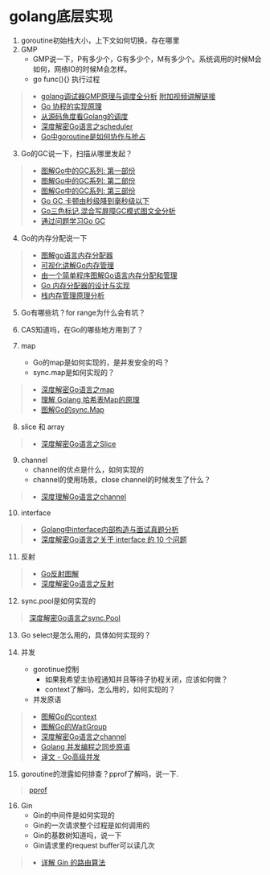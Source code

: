 # golang底层实现

1. goroutine初始栈大小，上下文如何切换，存在哪里
2. GMP 
    - GMP说一下，P有多少个，G有多少个，M有多少个。系统调用的时候M会如何，网络IO的时候M会怎样。
    - go func(){} 执行过程  
> - [golang调试器GMP原理与调度全分析](https://mp.weixin.qq.com/s?__biz=MzAxMTA4Njc0OQ==&mid=2651438895&idx=3&sn=d7328484410c825c6e35b51a324f0c65&chksm=80bb61ddb7cce8cba59349bcae7c067db08e66428650962450cd3a081b9e96fae8db45758087&scene=0&xtrack=1&ascene=14&devicetype=android-%20-%20[%20]28&version=27000e39&nettype=cmnet&abtest_cookie=AAACAA%3D%3D&lang=zh_CN&exportkey=AY8miRgvHLg9mDv8QDJmkcI%3D&pass_ticket=BJCXwLPNm6YpRH9xw37LAKHpI5EAF10%2FbqX9NmktreIPuIM8YiWuS09sK3AK7FW4&wx_header=1)
 [附加视频讲解链接](https://www.bilibili.com/video/BV19r4y1w7Nx)  
> - [Go 协程的实现原理](https://mp.weixin.qq.com/s?__biz=MzAxMTA4Njc0OQ==&mid=2651439783&idx=3&sn=04678dff653a7ae14720a6df1186972e&chksm=80bb1c55b7cc9543866bdea06312113c1cba2998a509c3459825e3d6d48199f8647f4e8cf5d1&mpshare=1&scene=24&srcid=&sharer_sharetime=1590811125480&sharer_shareid=fbafc624aa53cd09857fb0861ac2a16d&exportkey=Aex1FRyFVm113aTJzpQfrd8%3D&pass_ticket=edom3%2BQWJv2%2F6ag8wwGj83w98nQSUN8ex7sdZB89cFp%2FbMiUGbmDvKeH%2BLBfXRK2#rd)  
> - [从源码角度看Golang的调度 ](https://mp.weixin.qq.com/s?__biz=MzAxMTA4Njc0OQ==&mid=2651439430&idx=2&sn=a446f84a61424e7bfb1854db6e1796f4&chksm=80bb1fb4b7cc96a2359911c9a13a9bb08c7d4ed0166ab56c41ee27b6d2a78779e37a2b0409ab&scene=0&xtrack=1&exportkey=ATjw%2FjQHNfau3d7DvjZ1yRI%3D&pass_ticket=edom3%2BQWJv2%2F6ag8wwGj83w98nQSUN8ex7sdZB89cFp%2FbMiUGbmDvKeH%2BLBfXRK2#rd)  
> - [深度解密Go语言之scheduler](https://mp.weixin.qq.com/s?__biz=MzAxMTA4Njc0OQ==&mid=2651437243&idx=2&sn=8a7543527e51e3a0c58217931ced9fad&chksm=80bb6649b7ccef5f38bca80f0aaa995e461fd2578478e20ff9709f5651bb318bdcdd7c0a31d6&scene=0&xtrack=1&exportkey=AUqcLV%2FAvDQLPgNM2pNYyJg%3D&pass_ticket=edom3%2BQWJv2%2F6ag8wwGj83w98nQSUN8ex7sdZB89cFp%2FbMiUGbmDvKeH%2BLBfXRK2#rd)  
> - [Go中goroutine是如何协作与抢占 ](https://mp.weixin.qq.com/s?__biz=MzAxMTA4Njc0OQ==&mid=2651439330&idx=3&sn=9ebccea18ceeb9e13474877c822c5ec0&chksm=80bb1e10b7cc9706432b653ea2396d9817016a291934ee2063740a844078e4d0e59d801c1a64&scene=0&xtrack=1&exportkey=AWbIFtMC8E8NLtn1zhofLWM%3D&pass_ticket=edom3%2BQWJv2%2F6ag8wwGj83w98nQSUN8ex7sdZB89cFp%2FbMiUGbmDvKeH%2BLBfXRK2#rd)

3. Go的GC说一下，扫描从哪里发起？
> - [图解Go中的GC系列: 第一部份](https://mp.weixin.qq.com/s?__biz=MzAxMTA4Njc0OQ==&mid=2651437947&idx=1&sn=d7a14e169e981987b06f5057af015831&chksm=80bb6589b7ccec9f94b95a6ccb600c4b145034d970956dda7649dc9044cf1dcc5272cc8affe2&scene=0&xtrack=1&exportkey=AdzVhl06fioDNlE%2BHRtXeyI%3D&pass_ticket=edom3%2BQWJv2%2F6ag8wwGj83w98nQSUN8ex7sdZB89cFp%2FbMiUGbmDvKeH%2BLBfXRK2#rd)
> - [图解Go中的GC系列: 第二部份](https://mp.weixin.qq.com/s?__biz=MzAxMTA4Njc0OQ==&mid=2651437958&idx=2&sn=f5cc599c2da7c463ec26750cb352057c&chksm=80bb6574b7ccec6210b534c11896abb61f81f9117675feb8a70b696e850cde2a0cf936fca4b9&scene=0&xtrack=1&exportkey=AR6grO0i%2FiZTBFfm98XH1EI%3D&pass_ticket=edom3%2BQWJv2%2F6ag8wwGj83w98nQSUN8ex7sdZB89cFp%2FbMiUGbmDvKeH%2BLBfXRK2#rd)
> - [图解Go中的GC系列: 第三部份](https://mp.weixin.qq.com/s?__biz=MzAxMTA4Njc0OQ==&mid=2651438002&idx=1&sn=5e46b5fce65ba65a0ed53256326122ed&chksm=80bb6540b7ccec56171516ba721150ab4a44117043f157e263cbaccf3ff11805bb96fb644e8e&mpshare=1&scene=24&srcid=&sharer_sharetime=1593170246959&sharer_shareid=fbafc624aa53cd09857fb0861ac2a16d&exportkey=AfVxShso5CevIkz9J3j2Wn4%3D&pass_ticket=T4fQHjtolDrea%2BsELlzD9%2FWmfCZ8iIKJmhlPwHAPSyXFhnTbYmuLBIZHvq%2FObPEH#rd)
> - [Go GC 卡顿由秒级降到毫秒级以下](https://mp.weixin.qq.com/s?__biz=MzAxMTA4Njc0OQ==&mid=2651437557&idx=1&sn=9dc907498584d5aedf172d3f31649395&chksm=80bb6707b7ccee11f85443741315b1b16f1e4c8e12d289d92a9e30518730d50927bb8932dcc3&scene=0&xtrack=1&exportkey=AUkB6LIVkXa525B52UM48Kg%3D&pass_ticket=edom3%2BQWJv2%2F6ag8wwGj83w98nQSUN8ex7sdZB89cFp%2FbMiUGbmDvKeH%2BLBfXRK2#rd)
> - [Go三色标记,混合写屏障GC模式图文全分析](https://wx.qq.com/cgi-bin/mmwebwx-bin/webwxcheckurl?requrl=http%3A%2F%2Fmp.weixin.qq.com%2Fs%3F__biz%3DMzAxMTA4Njc0OQ%3D%3D%26mid%3D2651439356%26idx%3D2%26sn%3D264a3141ea9a4b29fe67ec06a17aeb99%26chksm%3D80bb1e0eb7cc97181b81ae731d0d425dda1e9a8d503ff75f217a0d77bd9d0eb451555cb584a0%26mpshare%3D1%26scene%3D24%26srcid%3D%26sharer_sharetime%3D1592732669979%26sharer_shareid%3Dfbafc624aa53cd09857fb0861ac2a16d%23rd&skey=%40crypt_bddcffe_a3e888b3284ca406c0faf217be8fae21&deviceid=e105128956711919&pass_ticket=SjNlB81Bpf8jMEDCdn%252BdjdMsiN39EjzpVThZXwXv5RdFrnIFYQwEYZdIbANJNfzO&opcode=2&scene=1&username=@8b5d712860b23fa22f273bc5268582db262918b9d8358a0144f1a75e6648c8ce)
> - [通过问题学习Go GC](https://wx.qq.com/cgi-bin/mmwebwx-bin/webwxcheckurl?requrl=http%3A%2F%2Fmp.weixin.qq.com%2Fs%3F__biz%3DMzAxMTA4Njc0OQ%3D%3D%26mid%3D2651438332%26idx%3D3%26sn%3D3ce5f863b220750997d9be774fb62c05%26chksm%3D80bb620eb7cceb18bedd9eadd72a5c162d9e109ac77761850d12f18a72aa0213f33c4c84c6e7%26mpshare%3D1%26scene%3D24%26srcid%3D%26sharer_sharetime%3D1593038314446%26sharer_shareid%3Dfbafc624aa53cd09857fb0861ac2a16d%23rd&skey=%40crypt_bddcffe_a3e888b3284ca406c0faf217be8fae21&deviceid=e105128956711919&pass_ticket=SjNlB81Bpf8jMEDCdn%252BdjdMsiN39EjzpVThZXwXv5RdFrnIFYQwEYZdIbANJNfzO&opcode=2&scene=1&username=@8b5d712860b23fa22f273bc5268582db262918b9d8358a0144f1a75e6648c8ce)
4. Go的内存分配说一下
> - [图解go语言内存分配器](https://mp.weixin.qq.com/s?__biz=MjM5MDUwNTQwMQ==&mid=2257483713&idx=1&sn=8d85a50d9b4252127d2e3508b2301927&chksm=a5391717924e9e01ef62dc6f711708fb67c95d5a7f83be31c2c17c845c9663bff654b8ef61b1&mpshare=1&scene=1&srcid=0113p8F0vGjt1076TGPpNUH3&sharer_sharetime=1610520769048&sharer_shareid=fbafc624aa53cd09857fb0861ac2a16d&exportkey=ARfNogc55ycqbyLgXyU80zA%3D&pass_ticket=FAnMR4cMV3SbId5u%2Bx1LtsyyIB%2BmhcAGBniZjgLQb31SPXL7JA4k82t2uzBMkjog&wx_header=0#rd)
> - [可视化讲解Go内存管理](https://mp.weixin.qq.com/s?__biz=MzAxMTA4Njc0OQ==&mid=2651439005&idx=3&sn=4365d40f20f10ff6b8aef9701c4bc83d&chksm=80bb616fb7cce8795d32393373672957411fc88c5ef298e6dad21776fb6dfe7426751b2f52f6&scene=0&xtrack=1&exportkey=ATJm5TbtlZpxA368CmWg2Rw%3D&pass_ticket=edom3%2BQWJv2%2F6ag8wwGj83w98nQSUN8ex7sdZB89cFp%2FbMiUGbmDvKeH%2BLBfXRK2#rd)
> - [由一个简单程序图解Go语言内存分配和管理](https://mp.weixin.qq.com/s?__biz=MzAxMTA4Njc0OQ==&mid=2651437847&idx=1&sn=530aa8bdd2a2d1cda8885050a3736e4b&chksm=80bb65e5b7ccecf37152280f822947983718884d3809a1ecfcf10f85310cecbe11f99e2ac3f2&scene=0&xtrack=1&exportkey=AceN%2FwJsd9qFFX4sFtasaf4%3D&pass_ticket=edom3%2BQWJv2%2F6ag8wwGj83w98nQSUN8ex7sdZB89cFp%2FbMiUGbmDvKeH%2BLBfXRK2#rd)
> - [Go 内存分配器的设计与实现](https://mp.weixin.qq.com/s?__biz=MzAxMTA4Njc0OQ==&mid=2651439891&idx=4&sn=a681e85f8622654e62c5717b407c4429&chksm=80bb1de1b7cc94f761ca08263dbf1b211bf511594c13d60da8cbec865866eb96fc1bb865d5ce&mpshare=1&scene=24&srcid=&sharer_sharetime=1592662271836&sharer_shareid=fbafc624aa53cd09857fb0861ac2a16d&exportkey=AelGHF9x2Zp0O1%2BHem%2F3lVs%3D&pass_ticket=HSfia8M%2FcudeM2A0QdELgKNMzeTqliF8Rz16RbaF%2BAhwzwuPRRD%2FlLqNInmNBsRk#rd)
> - [栈内存管理原理分析](https://mp.weixin.qq.com/s?__biz=MzAxMTA4Njc0OQ==&mid=2651439905&idx=5&sn=7693f01a174fff749896ef124a48c30f&chksm=80bb1dd3b7cc94c520a973e6585f8b9594bf4eaf77666a8d4a4336e43caaf9a86d9decf5dc0f&mpshare=1&scene=24&srcid=&sharer_sharetime=1592662092252&sharer_shareid=fbafc624aa53cd09857fb0861ac2a16d&exportkey=AXTgMGvMphdhkI0Ueqf9WhY%3D&pass_ticket=HSfia8M%2FcudeM2A0QdELgKNMzeTqliF8Rz16RbaF%2BAhwzwuPRRD%2FlLqNInmNBsRk#rd)
5. Go有哪些坑？for range为什么会有坑？
6. CAS知道吗，在Go的哪些地方用到了？

7. map
    - Go的map是如何实现的，是并发安全的吗？
    - sync.map是如何实现的？
> - [深度解密Go语言之map](https://mp.weixin.qq.com/s?__biz=MzAxMTA4Njc0OQ==&mid=2651436520&idx=1&sn=779464a520683a289bb9744908fbed88&chksm=80bb6b1ab7cce20cb410c523b35597d9b150709de252eab917b1e81ba2b27f274591e86cb221&scene=0&xtrack=1&exportkey=AWjT26ksveApdN2JDJhvPkw%3D&pass_ticket=edom3%2BQWJv2%2F6ag8wwGj83w98nQSUN8ex7sdZB89cFp%2FbMiUGbmDvKeH%2BLBfXRK2#rd)  
> - [理解 Golang 哈希表Map的原理](https://mp.weixin.qq.com/s?__biz=MzAxMTA4Njc0OQ==&mid=2651438047&idx=4&sn=d234ffa237982e362c38228fe624b11b&chksm=80bb652db7ccec3b59c9752d8513c12018fd1547c886b5d378b845a09c1840ce63caa9a129cc&scene=0&xtrack=1&exportkey=ARaBWq19Ty4X7nN7vLQgb2g%3D&pass_ticket=edom3%2BQWJv2%2F6ag8wwGj83w98nQSUN8ex7sdZB89cFp%2FbMiUGbmDvKeH%2BLBfXRK2#rd)  
> - [图解Go的sync.Map](https://wx.qq.com/cgi-bin/mmwebwx-bin/webwxcheckurl?requrl=http%3A%2F%2Fmp.weixin.qq.com%2Fs%3F__biz%3DMzAxMTA4Njc0OQ%3D%3D%26mid%3D2651438351%26idx%3D5%26sn%3D64292a02011baf0322993c0dc6c8a2f9%26chksm%3D80bb63fdb7cceaeb26a3259c3c58c4dc113405f4b7e78ef158d131cdb62c0750845554487f5b%26mpshare%3D1%26scene%3D24%26srcid%3D%26sharer_sharetime%3D1592929593274%26sharer_shareid%3Dfbafc624aa53cd09857fb0861ac2a16d%23rd&skey=%40crypt_bddcffe_a3e888b3284ca406c0faf217be8fae21&deviceid=e105128956711919&pass_ticket=SjNlB81Bpf8jMEDCdn%252BdjdMsiN39EjzpVThZXwXv5RdFrnIFYQwEYZdIbANJNfzO&opcode=2&scene=1&username=@8b5d712860b23fa22f273bc5268582db262918b9d8358a0144f1a75e6648c8ce)
8. slice 和 array
> - [深度解密Go语言之Slice](https://mp.weixin.qq.com/s?__biz=MjM5MDUwNTQwMQ==&mid=2257483743&idx=1&sn=af5059b90933bef5a7c9d491509d56d9&chksm=a5391709924e9e1f3839aef41d05820c52181ace22a43dc3177df98f9faa9edcfdfefe670d88&mpshare=1&scene=1&srcid=0113ct1PjyXoxFCKUNiTGTBV&sharer_sharetime=1610520699687&sharer_shareid=fbafc624aa53cd09857fb0861ac2a16d&exportkey=ASYHgz6CwuLw174gcho5fGQ%3D&pass_ticket=FAnMR4cMV3SbId5u%2Bx1LtsyyIB%2BmhcAGBniZjgLQb31SPXL7JA4k82t2uzBMkjog&wx_header=0#rd)
9. channel
    - channel的优点是什么，如何实现的
    - channel的使用场景。close channel的时候发生了什么？
> - [深度理解Go语言之channel](深度解密Go语言之channel )
10. interface
> - [Golang中interface内部构造与面试真题分析](https://mp.weixin.qq.com/s?__biz=MzAxMTA4Njc0OQ==&mid=2651439330&idx=5&sn=7798c0a3d4e0d01111eef97bed2c2b00&chksm=80bb1e10b7cc9706f64818c5a5dd29f66f7570739b9cc0bf77c3eba7918e11c5881dcf1d5a8f&scene=0&xtrack=1&exportkey=AbjgHay%2FnhfmrSlqygAh110%3D&pass_ticket=edom3%2BQWJv2%2F6ag8wwGj83w98nQSUN8ex7sdZB89cFp%2FbMiUGbmDvKeH%2BLBfXRK2#rd) 
> - [深度解密Go语言之关于 interface 的 10 个问题](https://mp.weixin.qq.com/s?__biz=MjM5MDUwNTQwMQ==&mid=2257483749&idx=1&sn=b6bca6ac5afab7ac6963871d41a51473&scene=19&ascene=7&devicetype=android-28&version=2700163b&nettype=cmnet&abtest_cookie=AAACAA%3D%3D&lang=zh_CN&exportkey=Ad5xpebZGbUSbpcBnGK%2Fuxg%3D&pass_ticket=FAnMR4cMV3SbId5u%2Bx1LtsyyIB%2BmhcAGBniZjgLQb31SPXL7JA4k82t2uzBMkjog&wx_header=0)
11. 反射
> - [Go反射图解](https://mp.weixin.qq.com/s?__biz=MzAxMTA4Njc0OQ==&mid=2651438044&idx=4&sn=40ccaaf1d38d0b1cb7717b2ffe86f449&chksm=80bb652eb7ccec384a5adec65bd75c4513322ea04546706c5811d5a85e79c0b41415a3998857&scene=0&xtrack=1&exportkey=ATWxMC0LeI5tSPWGJ9lNJlQ%3D&pass_ticket=edom3%2BQWJv2%2F6ag8wwGj83w98nQSUN8ex7sdZB89cFp%2FbMiUGbmDvKeH%2BLBfXRK2#rd)
> - [深度解密Go语言之反射](https://mp.weixin.qq.com/s?__biz=MzAxMTA4Njc0OQ==&mid=2651436469&idx=1&sn=a89a587e7bc5f3b43c0f97273d85b858&chksm=80bb6b47b7cce251e4dc2f5b12cb60cb70879e610a22e7ad57f08f05755f31920db6de956d6c&scene=0&xtrack=1&exportkey=AaAtrtVLh71R8THsVitTQyA%3D&pass_ticket=edom3%2BQWJv2%2F6ag8wwGj83w98nQSUN8ex7sdZB89cFp%2FbMiUGbmDvKeH%2BLBfXRK2#rd)

12. sync.pool是如何实现的
> [深度解密Go语言之sync.Pool](https://wx.qq.com/cgi-bin/mmwebwx-bin/webwxcheckurl?requrl=http%3A%2F%2Fmp.weixin.qq.com%2Fs%3F__biz%3DMzAxMTA4Njc0OQ%3D%3D%26mid%3D2651439265%26idx%3D4%26sn%3Dcb6dac61b2cae63e47af7b8207c03744%26chksm%3D80bb1e53b7cc97454ff53bf851e72f00c33a96883cec939bfcda4c821cb4ede10e9bac95c8bd%26mpshare%3D1%26scene%3D24%26srcid%3D%26sharer_sharetime%3D1592736314727%26sharer_shareid%3Dfbafc624aa53cd09857fb0861ac2a16d%23rd&skey=%40crypt_bddcffe_a3e888b3284ca406c0faf217be8fae21&deviceid=e105128956711919&pass_ticket=SjNlB81Bpf8jMEDCdn%252BdjdMsiN39EjzpVThZXwXv5RdFrnIFYQwEYZdIbANJNfzO&opcode=2&scene=1&username=@8b5d712860b23fa22f273bc5268582db262918b9d8358a0144f1a75e6648c8ce)

13. Go select是怎么用的，具体如何实现的？

14. 并发
    - gorotinue控制
        - 如果我希望主协程通知并且等待子协程关闭，应该如何做？
        - context了解吗，怎么用的，如何实现的？
    - 并发原语
> - [图解Go的context](https://wx.qq.com/cgi-bin/mmwebwx-bin/webwxcheckurl?requrl=http%3A%2F%2Fmp.weixin.qq.com%2Fs%3F__biz%3DMzAxMTA4Njc0OQ%3D%3D%26mid%3D2651438364%26idx%3D3%26sn%3D1f272f9fdc5e1e0081207de8a915357b%26chksm%3D80bb63eeb7cceaf875c9bb71dcb2af21e27559fdf799739f5f6513fc7bd0a877f760f2eaf6a4%26mpshare%3D1%26scene%3D24%26srcid%3D%26sharer_sharetime%3D1592929470593%26sharer_shareid%3Dfbafc624aa53cd09857fb0861ac2a16d%23rd&skey=%40crypt_bddcffe_a3e888b3284ca406c0faf217be8fae21&deviceid=e105128956711919&pass_ticket=SjNlB81Bpf8jMEDCdn%252BdjdMsiN39EjzpVThZXwXv5RdFrnIFYQwEYZdIbANJNfzO&opcode=2&scene=1&username=@8b5d712860b23fa22f273bc5268582db262918b9d8358a0144f1a75e6648c8ce)  
> - [图解Go的WaitGroup](https://wx.qq.com/cgi-bin/mmwebwx-bin/webwxcheckurl?requrl=http%3A%2F%2Fmp.weixin.qq.com%2Fs%3F__biz%3DMzAxMTA4Njc0OQ%3D%3D%26mid%3D2651438345%26idx%3D4%26sn%3D9cd3eef5b892dfa7037fc3eae52b5e66%26chksm%3D80bb63fbb7cceaed69af74547a25efb25c39eb92498458c81bcbebf2f51f15fede452d0677a4%26mpshare%3D1%26scene%3D24%26srcid%3D%26sharer_sharetime%3D1593035388252%26sharer_shareid%3Dfbafc624aa53cd09857fb0861ac2a16d%23rd&skey=%40crypt_bddcffe_a3e888b3284ca406c0faf217be8fae21&deviceid=e105128956711919&pass_ticket=SjNlB81Bpf8jMEDCdn%252BdjdMsiN39EjzpVThZXwXv5RdFrnIFYQwEYZdIbANJNfzO&opcode=2&scene=1&username=@8b5d712860b23fa22f273bc5268582db262918b9d8358a0144f1a75e6648c8ce)  
> - [深度解密Go语言之channel ](https://mp.weixin.qq.com/s?__biz=MjM5MDUwNTQwMQ==&mid=2257483870&idx=1&sn=1c61a1f530b3e52d801a7916065f3eec&scene=19&ascene=7&devicetype=android-28&version=2700163b&nettype=cmnet&abtest_cookie=AAACAA%3D%3D&lang=zh_CN&exportkey=AXoBEsp1qh6fztFTP3GOh7U%3D&pass_ticket=FAnMR4cMV3SbId5u%2Bx1LtsyyIB%2BmhcAGBniZjgLQb31SPXL7JA4k82t2uzBMkjog&wx_header=0)
> - [Golang 并发编程之同步原语](https://mp.weixin.qq.com/s?__biz=MzUzNTY5MzU2MA==&mid=2247484379&idx=1&sn=1a2abc6f639a34e62f3a5a0fcd774a71&chksm=fa80d24ccdf75b5a70d45168ad9e3a55dd258c1dd57147166a86062ee70d909ff1e5b0ba2bcb&mpshare=1&scene=24&srcid=0505AFXvMENOsYGRyuReUgg6&sharer_sharetime=1588660556807&sharer_shareid=fbafc624aa53cd09857fb0861ac2a16d&exportkey=AWReVUbhJey74WnVZJKh7o0%3D&pass_ticket=edom3%2BQWJv2%2F6ag8wwGj83w98nQSUN8ex7sdZB89cFp%2FbMiUGbmDvKeH%2BLBfXRK2#rd)
> - [译文 - Go高级并发](https://mp.weixin.qq.com/s?__biz=MzA4ODg0NDkzOA==&mid=2247487782&idx=1&sn=7dd6134073b75e226f19f9586a5cc430&chksm=9022aec3a75527d5511e2af98026074c61ef52093339d2e0f43159f5eb41f4db50ed8523b9bd&mpshare=1&scene=24&srcid=0429ILG6qj9iodwnNrkMS7Or&sharer_sharetime=1588172711436&sharer_shareid=fbafc624aa53cd09857fb0861ac2a16d&exportkey=AVBkAkzF5TwXF9RaQIygd0g%3D&pass_ticket=edom3%2BQWJv2%2F6ag8wwGj83w98nQSUN8ex7sdZB89cFp%2FbMiUGbmDvKeH%2BLBfXRK2#rd)

15. goroutine的泄露如何排查？pprof了解吗，说一下.
> [pprof](pprof.md)
16. Gin
    - Gin的中间件是如何实现的
    - Gin的一次请求整个过程是如何调用的
    - Gin的基数树知道吗，说一下
    - Gin请求里的request buffer可以读几次
> - [详解 Gin 的路由算法](https://mp.weixin.qq.com/s?__biz=MzAxMTA4Njc0OQ==&mid=2651438910&idx=3&sn=81a94c08479dcaaaaf3529169eaeb78f&chksm=80bb61ccb7cce8dac3f5807f1ddb7dc734c02c94eb3acc872504a989e592fdd23d40883e9d67&scene=0&xtrack=1&exportkey=Adj5%2Bm9OGxiLaemYnRKcsWs%3D&pass_ticket=edom3%2BQWJv2%2F6ag8wwGj83w98nQSUN8ex7sdZB89cFp%2FbMiUGbmDvKeH%2BLBfXRK2#rd)

